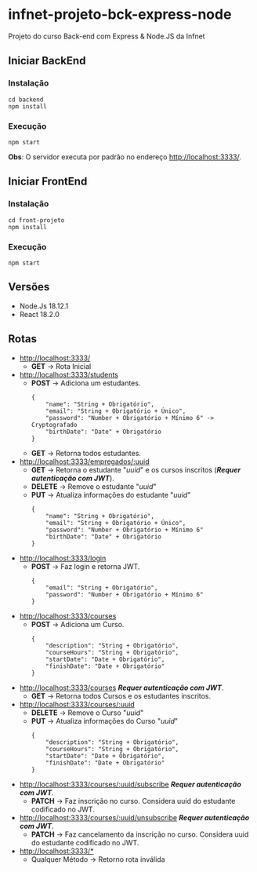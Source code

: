 # infnet-projeto-bck-express-node
 Projeto do curso Back-end com Express & Node.JS da Infnet

## **Iniciar BackEnd**
### Instalação
```
cd backend
npm install
 ```
### Execução
```
npm start
```
**Obs**: O servidor executa por padrão no endereço <http://localhost:3333/>.

## **Iniciar FrontEnd**
### Instalação
```
cd front-projeto
npm install
 ```
### Execução
```
npm start
```

## **Versões**
- Node.Js 18.12.1
- React 18.2.0

## **Rotas**
- <http://localhost:3333/>
    - **GET** -> Rota Inicial
- <http://localhost:3333/students>
    - **POST** -> Adiciona um estudantes.
        ```
        {
            "name": "String + Obrigatório",
            "email": "String + Obrigatório + Único",
            "password": "Number + Obrigatório + Mínimo 6" -> Cryptografado
            "birthDate": "Date" + Obrigatório
        }
        ```
    - **GET** -> Retorna todos estudantes.
- <http://localhost:3333/empregados/:uuid>
    - **GET** -> Retorna o estudante "*uuid*" e os cursos inscritos (***Requer autenticação com JWT***).
    - **DELETE** -> Remove o estudante "*uuid*"
    - **PUT** -> Atualiza informações do estudante "*uuid*"               
        ```
        {
            "name": "String + Obrigatório",
            "email": "String + Obrigatório + Único",
            "password": "Number + Obrigatório + Mínimo 6"
            "birthDate": "Date" + Obrigatório
        }
        ```
- <http://localhost:3333/login>
    - **POST** -> Faz login e retorna JWT.
        ```
        {
            "email": "String + Obrigatório",
            "password": "Number + Obrigatório + Mínimo 6"
        }
        ```
- <http://localhost:3333/courses>
    - **POST** -> Adiciona um Curso.
        ```
        {
            "description": "String + Obrigatório",
            "courseHours": "String + Obrigatório",
            "startDate": "Date + Obrigatório",
            "finishDate": "Date + Obrigatório"
        }
        ```
- <http://localhost:3333/courses> ***Requer autenticação com JWT***.
    - **GET** -> Retorna todos Cursos e os estudantes inscritos.
- <http://localhost:3333/courses/:uuid>
    - **DELETE** -> Remove o Curso "*uuid*"
    - **PUT** -> Atualiza informações do Curso "*uuid*"               
        ```
        {
            "description": "String + Obrigatório",
            "courseHours": "String + Obrigatório",
            "startDate": "Date + Obrigatório",
            "finishDate": "Date + Obrigatório"
        }
        ```
- <http://localhost:3333/courses/:uuid/subscribe> ***Requer autenticação com JWT***.
    - **PATCH** -> Faz inscrição no curso. Considera uuid do estudante codificado no JWT.
- <http://localhost:3333/courses/:uuid/unsubscribe> ***Requer autenticação com JWT***.
    - **PATCH** -> Faz cancelamento da inscrição no curso. Considera uuid do estudante codificado no JWT.
- <http://localhost:3333/*>
    - Qualquer Método -> Retorno rota inválida
